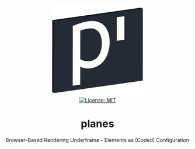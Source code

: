 <p align="center">
    <img src="https://raw.githubusercontent.com/plurid/planes/master/about/identity/planes-logo.png" height="250px">
    <br />
    <a target="_blank" href="https://github.com/plurid/planes/blob/master/LICENSE">
        <img src="https://img.shields.io/badge/license-MIT-blue.svg?colorB=1380C3&style=for-the-badge" alt="License: MIT">
    </a>
</p>


<h1 align="center">
    planes
</h1>


Browser-Based Rendering Underframe - Elements as (Coded) Configuration
